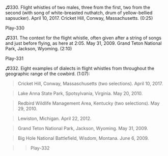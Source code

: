 ♫330. Flight whistles of two males, three from the first, two from the
second (with song of white-breasted nuthatch, drum of yellow-bellied
sapsucker). April 10, 2017. Cricket Hill, Conway, Massachusetts. (0:25)

Play-330

♫331. The context for the flight whistle, often given after a string of
songs and just before flying, as here at 2:05. May 31, 2009. Grand Teton
National Park, Jackson, Wyoming. (2:10)

Play-331

♫332. Eight examples of dialects in flight whistles from throughout the
geographic range of the cowbird. (1:07):

>Cricket Hill, Conway, Massaschusetts (two selections). April 10, 2017.

>Lake Anna State Park, Spotsylvania, Virginia. May 20, 2010.

>Redbird Wildlife Management Area, Kentucky (two selections). May 29, 2010.

>Lewiston, Michigan. April 22, 2012.

>Grand Teton National Park, Jackson, Wyoming. May 31, 2009.

>Big Hole National Battlefield, Wisdom, Montana. June 6, 2009.

>>Play-332
